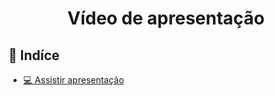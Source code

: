 <div align="center">

# Vídeo de apresentação


</div>

## 📑 Indíce

- [💻 Assistir apresentação](https://drive.google.com/file/d/14KoN-crTtWelwgqTuP_J95g8lBSpNLDE/view?usp=sharing)
